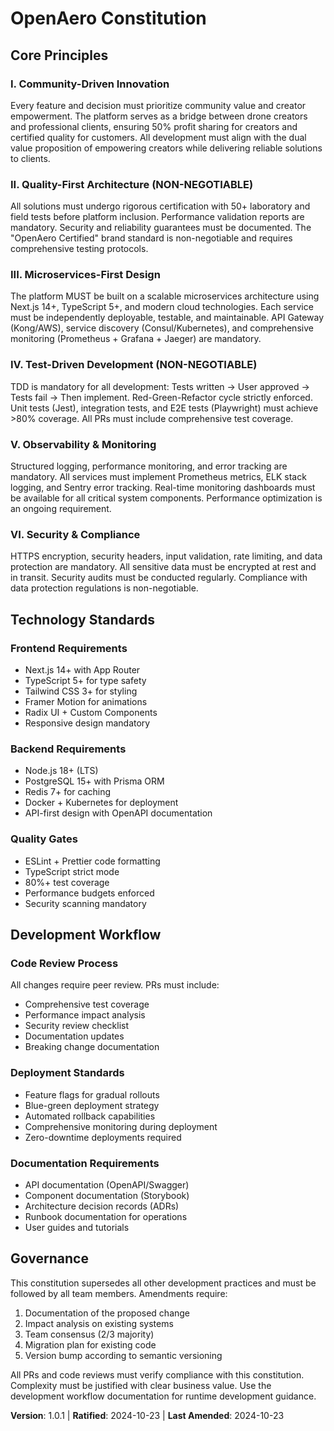 <!-- Sync Impact Report:
Version change: 1.0.0 → 1.0.1
Modified principles: None (initial creation)
Added sections: OpenAero-specific principles and governance
Removed sections: None
Templates requiring updates: ✅ plan-template.md, ✅ spec-template.md, ✅ tasks-template.md
Follow-up TODOs: None
-->

# OpenAero Constitution

## Core Principles

### I. Community-Driven Innovation
Every feature and decision must prioritize community value and creator empowerment. The platform serves as a bridge between drone creators and professional clients, ensuring 50% profit sharing for creators and certified quality for customers. All development must align with the dual value proposition of empowering creators while delivering reliable solutions to clients.

### II. Quality-First Architecture (NON-NEGOTIABLE)
All solutions must undergo rigorous certification with 50+ laboratory and field tests before platform inclusion. Performance validation reports are mandatory. Security and reliability guarantees must be documented. The "OpenAero Certified" brand standard is non-negotiable and requires comprehensive testing protocols.

### III. Microservices-First Design
The platform MUST be built on a scalable microservices architecture using Next.js 14+, TypeScript 5+, and modern cloud technologies. Each service must be independently deployable, testable, and maintainable. API Gateway (Kong/AWS), service discovery (Consul/Kubernetes), and comprehensive monitoring (Prometheus + Grafana + Jaeger) are mandatory.

### IV. Test-Driven Development (NON-NEGOTIABLE)
TDD is mandatory for all development: Tests written → User approved → Tests fail → Then implement. Red-Green-Refactor cycle strictly enforced. Unit tests (Jest), integration tests, and E2E tests (Playwright) must achieve >80% coverage. All PRs must include comprehensive test coverage.

### V. Observability & Monitoring
Structured logging, performance monitoring, and error tracking are mandatory. All services must implement Prometheus metrics, ELK stack logging, and Sentry error tracking. Real-time monitoring dashboards must be available for all critical system components. Performance optimization is an ongoing requirement.

### VI. Security & Compliance
HTTPS encryption, security headers, input validation, rate limiting, and data protection are mandatory. All sensitive data must be encrypted at rest and in transit. Security audits must be conducted regularly. Compliance with data protection regulations is non-negotiable.

## Technology Standards

### Frontend Requirements
- Next.js 14+ with App Router
- TypeScript 5+ for type safety
- Tailwind CSS 3+ for styling
- Framer Motion for animations
- Radix UI + Custom Components
- Responsive design mandatory

### Backend Requirements
- Node.js 18+ (LTS)
- PostgreSQL 15+ with Prisma ORM
- Redis 7+ for caching
- Docker + Kubernetes for deployment
- API-first design with OpenAPI documentation

### Quality Gates
- ESLint + Prettier code formatting
- TypeScript strict mode
- 80%+ test coverage
- Performance budgets enforced
- Security scanning mandatory

## Development Workflow

### Code Review Process
All changes require peer review. PRs must include:
- Comprehensive test coverage
- Performance impact analysis
- Security review checklist
- Documentation updates
- Breaking change documentation

### Deployment Standards
- Feature flags for gradual rollouts
- Blue-green deployment strategy
- Automated rollback capabilities
- Comprehensive monitoring during deployment
- Zero-downtime deployments required

### Documentation Requirements
- API documentation (OpenAPI/Swagger)
- Component documentation (Storybook)
- Architecture decision records (ADRs)
- Runbook documentation for operations
- User guides and tutorials

## Governance

This constitution supersedes all other development practices and must be followed by all team members. Amendments require:
1. Documentation of the proposed change
2. Impact analysis on existing systems
3. Team consensus (2/3 majority)
4. Migration plan for existing code
5. Version bump according to semantic versioning

All PRs and code reviews must verify compliance with this constitution. Complexity must be justified with clear business value. Use the development workflow documentation for runtime development guidance.

**Version**: 1.0.1 | **Ratified**: 2024-10-23 | **Last Amended**: 2024-10-23
